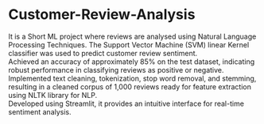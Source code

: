 # Customer-Review-Analysis
It is a Short ML project where reviews are analysed using Natural Language Processing Techniques.
The Support Vector Machine (SVM) linear Kernel classifier was used to predict customer review sentiment.    
Achieved an accuracy of approximately 85% on the test dataset, indicating robust performance in classifying reviews as positive or negative.    
Implemented text cleaning, tokenization, stop word removal, and stemming, resulting in a cleaned corpus of 1,000 reviews ready for feature extraction using NLTK library for NLP.    
Developed using Streamlit, it provides an intuitive interface for real-time sentiment analysis.

